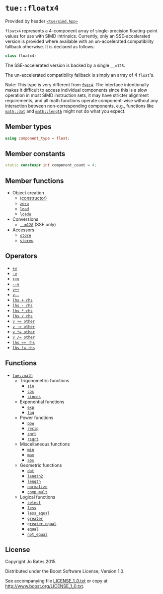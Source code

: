 `tue::floatx4`
==============
Provided by header [`<tue/simd.hpp>`](../headers/simd.md)

`floatx4` represents a 4-component array of single-precision floating-point
values for use with SIMD intrinsics. Currently, only an SSE-accelerated version
is provided where available with an un-accelerated compatibility fallback
otherwise. It is declared as follows:

```c++
class floatx4;
```

The SSE-accelerated version is backed by a single `__m128`.

The un-accelerated compatibility fallback is simply an array of 4 `float`'s.

Note: This type is very different from [`fvec4`](../headers/vec.md). The
interface intentionally makes it difficult to access individual components since
this is a slow operation in most SIMD instruction sets, it may have stricter
alignment requirements, and all math functions operate component-wise without
any interaction between non-corresponding components, e.g., functions like
[`math::dot`](../functions/math/dot.md) and
[`math::length`](../functions/math/length.md) might not do what you expect.

Member types
------------
```c++
using component_type = float;
```

Member constants
----------------
```c++
static constexpr int component_count = 4;
```

Member functions
----------------
- Object creation
    - [(constructor)](../functions/floatx4/constructor.md)
    - [`zero`](../functions/floatx4/zero.md)
    - [`load`](../functions/floatx4/load.md)
    - [`loadu`](../functions/floatx4/loadu.md)
- Conversions
    - [`__m128`](../operators/floatx4/__m128.md) (SSE only)
- Accessors
    - [`store`](../functions/floatx4/store.md)
    - [`storeu`](../functions/floatx4/storeu.md)

Operators
---------
- [`+v`](../operators/floatx4/unary_plus.md)
- [`-v`](../operators/floatx4/unary_minus.md)
- [`++v`](../operators/floatx4/pre_increment.md)
- [`--v`](../operators/floatx4/pre_decrement.md)
- [`v++`](../operators/floatx4/post_increment.md)
- [`v--`](../operators/floatx4/post_decrement.md)
- [`lhs + rhs`](../operators/floatx4/addition.md)
- [`lhs - rhs`](../operators/floatx4/subtraction.md)
- [`lhs * rhs`](../operators/floatx4/multiplication.md)
- [`lhs / rhs`](../operators/floatx4/division.md)
- [`v += other`](../operators/floatx4/addition_assignment.md)
- [`v -= other`](../operators/floatx4/subtraction_assignment.md)
- [`v *= other`](../operators/floatx4/multiplication_assignment.md)
- [`v /= other`](../operators/floatx4/division_assignment.md)
- [`lhs == rhs`](../operators/floatx4/equal_to.md)
- [`lhs != rhs`](../operators/floatx4/not_equal_to.md)

Functions
---------
- [`tue::math`](../namespaces/tue/math.md)
    - Trigonometric functions
        - [`sin`](../functions/math/sin.md)
        - [`cos`](../functions/math/cos.md)
        - [`sincos`](../functions/math/sincos.md)
    - Exponential functions
        - [`exp`](../functions/math/exp.md)
        - [`log`](../functions/math/log.md)
    - Power functions
        - [`pow`](../functions/math/pow.md)
        - [`recip`](../functions/math/recip.md)
        - [`sqrt`](../functions/math/sqrt.md)
        - [`rsqrt`](../functions/math/rsqrt.md)
    - Miscellaneous functions
        - [`min`](../functions/math/min.md)
        - [`max`](../functions/math/max.md)
        - [`abs`](../functions/math/abs.md)
    - Geometric functions
        - [`dot`](../functions/math/dot.md)
        - [`length2`](../functions/math/length2.md)
        - [`length`](../functions/math/length.md)
        - [`normalize`](../functions/math/normalize.md)
        - [`comp_mult`](../functions/math/comp_mult.md)
    - Logical functions
        - [`select`](../functions/math/select.md)
        - [`less`](../functions/math/less.md)
        - [`less_equal`](../functions/math/less_equal.md)
        - [`greater`](../functions/math/greater.md)
        - [`greater_equal`](../functions/math/greater_equal.md)
        - [`equal`](../functions/math/equal.md)
        - [`not_equal`](../functions/math/not_equal.md)

License
-------
Copyright Jo Bates 2015.

Distributed under the Boost Software License, Version 1.0.

See accompanying file [LICENSE_1_0.txt](../../LICENSE_1_0.txt) or copy at
http://www.boost.org/LICENSE_1_0.txt.
